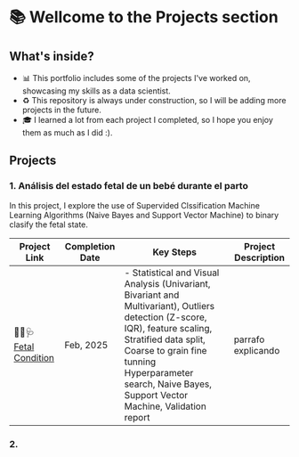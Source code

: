 # 📚 Wellcome to the Projects section

## What's inside?  

- 📊 This portfolio includes some of the projects I've worked on, showcasing my skills as a data scientist.
- ♻️ This repository is always under construction, so I will be adding more projects in the future.
- 🎓 I learned a lot from each project I completed, so I hope you enjoy them as much as I did :).


## Projects  

### 1. **Análisis del estado fetal de un bebé durante el parto**  

In this project, I explore the use of Supervided Clssification Machine Learning Algorithms (Naive Bayes and Support Vector Machine) to binary clasify the fetal state. 

| Project Link | Completion Date | Key Steps | Project Description | 
|---|---|---|---|
|👶🏻🩺 [Fetal Condition](https://github.com/mjimenezj/Portfolio/blob/main/Projects/Project_1/README.md) | Feb, 2025 | - Statistical and Visual Analysis (Univariant, Bivariant and Multivariant), Outliers detection (Z-score, IQR),   feature scaling, Stratified data split, Coarse to grain fine tunning Hyperparameter search, Naive Bayes, Support Vector Machine, Validation report| parrafo explicando 


### 2.

